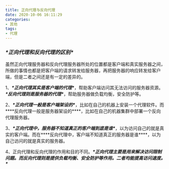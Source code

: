 ```yaml
---
title: 正向代理与反向代理
date: 2020-10-06 16:11:29
categories:
- 其他
tags:
- 代理
---
```


### ***\*正向代理和反向代理的区别\****



虽然正向代理服务器和反向代理服务器所处的位置都是客户端和真实服务器之间，所做的事情也都是把客户端的请求转发给服务器，再把服务器的响应转发给客户端，但是二者之间还是有一定的差异的。



1、***\*正向代理其实是客户端的代理\****，帮助客户端访问其无法访问的服务器资源。***\*反向代理则是服务器的代理\****，帮助服务器做负载均衡，安全防护等。



2、***\*正向代理一般是客户端架设的\****，比如在自己的机器上安装一个代理软件。而***\*反向代理一般是服务器架设的\****，比如在自己的机器集群中部署一个反向代理服务器。



3、***\*正向代理中，服务器不知道真正的客户端到底是谁\****，以为访问自己的就是真实的客户端。而在***\*反向代理中，客户端不知道真正的服务器是谁\****，以为自己访问的就是真实的服务器。



4、正向代理和反向代理的作用和目的不同。***\*正向代理主要是用来解决访问限制问题。而反向代理则是提供负载均衡、安全防护等作用。二者均能提高访问速度。\****